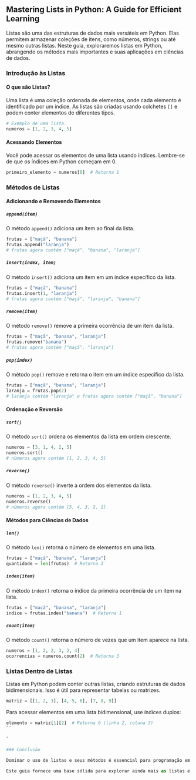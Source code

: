 ## Mastering Lists in Python: A Guide for Efficient Learning

Listas são uma das estruturas de dados mais versáteis em Python. Elas permitem armazenar coleções de itens, como números, strings ou até mesmo outras listas. Neste guia, exploraremos listas em Python, abrangendo os métodos mais importantes e suas aplicações em ciências de dados.

### Introdução às Listas

#### O que são Listas?

Uma lista é uma coleção ordenada de elementos, onde cada elemento é identificado por um índice. As listas são criadas usando colchetes `[]` e podem conter elementos de diferentes tipos.

```python
# Exemplo de uma lista.
numeros = [1, 2, 3, 4, 5]
```

#### Acessando Elementos

Você pode acessar os elementos de uma lista usando índices. Lembre-se de que os índices em Python começam em 0.

```python
primeiro_elemento = numeros[0]  # Retorna 1
```

### Métodos de Listas

#### Adicionando e Removendo Elementos

##### `append(item)`

O método `append()` adiciona um item ao final da lista.

```python
frutas = ["maçã", "banana"]
frutas.append("laranja")
# frutas agora contém ["maçã", "banana", "laranja"]
```

##### `insert(index, item)`

O método `insert()` adiciona um item em um índice específico da lista.

```python
frutas = ["maçã", "banana"]
frutas.insert(1, "laranja")
# frutas agora contém ["maçã", "laranja", "banana"]
```

##### `remove(item)`

O método `remove()` remove a primeira ocorrência de um item da lista.

```python
frutas = ["maçã", "banana", "laranja"]
frutas.remove("banana")
# frutas agora contém ["maçã", "laranja"]
```

##### `pop(index)`

O método `pop()` remove e retorna o item em um índice específico da lista.

```python
frutas = ["maçã", "banana", "laranja"]
laranja = frutas.pop(2)
# laranja contém "laranja" e frutas agora contém ["maçã", "banana"]
```

#### Ordenação e Reversão

##### `sort()`

O método `sort()` ordena os elementos da lista em ordem crescente.

```python
numeros = [3, 1, 4, 2, 5]
numeros.sort()
# números agora contém [1, 2, 3, 4, 5]
```

##### `reverse()`

O método `reverse()` inverte a ordem dos elementos da lista.

```python
numeros = [1, 2, 3, 4, 5]
numeros.reverse()
# números agora contém [5, 4, 3, 2, 1]
```

#### Métodos para Ciências de Dados

##### `len()`

O método `len()` retorna o número de elementos em uma lista.

```python
frutas = ["maçã", "banana", "laranja"]
quantidade = len(frutas)  # Retorna 3
```

##### `index(item)`

O método `index()` retorna o índice da primeira ocorrência de um item na lista.

```python
frutas = ["maçã", "banana", "laranja"]
indice = frutas.index("banana")  # Retorna 1
```

##### `count(item)`

O método `count()` retorna o número de vezes que um item aparece na lista.

```python
numeros = [1, 2, 2, 3, 2, 4]
ocorrencias = numeros.count(2)  # Retorna 3
```

### Listas Dentro de Listas

Listas em Python podem conter outras listas, criando estruturas de dados bidimensionais. Isso é útil para representar tabelas ou matrizes.

```python
matriz = [[1, 2, 3], [4, 5, 6], [7, 8, 9]]
```

Para acessar elementos em uma lista bidimensional, use índices duplos:

```python
elemento = matriz[1][2]  # Retorna 6 (linha 2, coluna 3)
``

`

### Conclusão

Dominar o uso de listas e seus métodos é essencial para programação em Python, especialmente em ciências de dados. Essa estrutura de dados versátil permite armazenar e manipular coleções de informações de forma eficaz.

Este guia fornece uma base sólida para explorar ainda mais as listas e sua aplicação em diferentes cenários de programação. À medida que você avança em sua jornada de aprendizado, você encontrará muitos outros métodos e recursos que podem ser explorados para tirar o máximo proveito das listas em Python. Experimente e pratique para aprimorar suas habilidades em programação.
